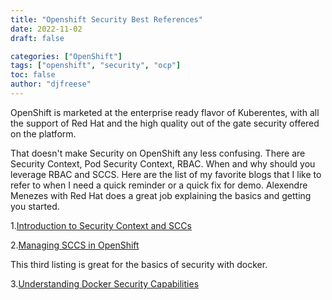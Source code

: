 ```yaml
---
title: "Openshift Security Best References"
date: 2022-11-02
draft: false

categories: ["OpenShift"]
tags: ["openshift", "security", "ocp"]
toc: false
author: "djfreese"
---
```


OpenShift is marketed at the enterprise ready flavor of Kuberentes, with all the support of Red Hat and the high quality out of the gate security offered on the platform.

That doesn't make Security on OpenShift any less confusing. There are Security Context, Pod Security Context, RBAC. When and why should you leverage RBAC and SCCS. Here are the list of my favorite blogs that I like to refer to when I need a quick reminder or a quick fix for demo. Alexendre Menezes with Red Hat does a great job explaining the basics and getting you started.

1.[Introduction to Security Context and SCCs](https://cloud.redhat.com/blog/introduction-to-security-contexts-and-sccs)

2.[Managing SCCS in OpenShift](https://cloud.redhat.com/blog/managing-sccs-in-openshift)

This third listing is great for the basics of security with docker.

3.[Understanding Docker Security Capabilities](https://dockerlabs.collabnix.com/advanced/security/capabilities/)